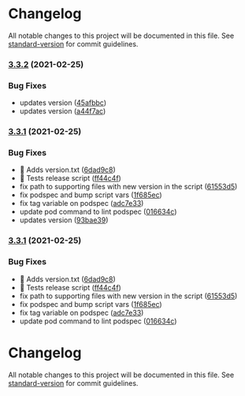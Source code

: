 # Changelog

All notable changes to this project will be documented in this file. See [standard-version](https://github.com/conventional-changelog/standard-version) for commit guidelines.

### [3.3.2](https://github.com/natura-cosmeticos/natds-ios/compare/3.3.1...3.3.2) (2021-02-25)


### Bug Fixes

* updates version ([45afbbc](https://github.com/natura-cosmeticos/natds-ios/commit/45afbbc11d53c509b319b2c862b732418d29b77d))
* updates version ([a44f7ac](https://github.com/natura-cosmeticos/natds-ios/commit/a44f7ac495d4a5b10094b7d282009212ba869fd5))

### [3.3.1](https://github.com/natura-cosmeticos/natds-ios/compare/3.3.0...3.3.1) (2021-02-25)


### Bug Fixes

* 🐛 Adds version.txt ([6dad9c8](https://github.com/natura-cosmeticos/natds-ios/commit/6dad9c861ad483d3e7258f317b7f924df1ed05c2))
* 🐛 Tests release script ([ff44c4f](https://github.com/natura-cosmeticos/natds-ios/commit/ff44c4ff8c44d9c1aef8f499ac136dc07847e4a7))
* fix path to supporting files with new version in the script ([61553d5](https://github.com/natura-cosmeticos/natds-ios/commit/61553d5edb73b2095c61711b149d449199ac9a51))
* fix podspec and bump script vars ([1f685ec](https://github.com/natura-cosmeticos/natds-ios/commit/1f685ec48db2964a50f13e6db668102b7c57f330))
* fix tag variable on podspec ([adc7e33](https://github.com/natura-cosmeticos/natds-ios/commit/adc7e332e3ca75e57e92a16b6a4e3ac7ff3d71ef))
* update pod command to lint podspec ([016634c](https://github.com/natura-cosmeticos/natds-ios/commit/016634c5c42eeec514ba09ab57fcefed93e51f69))
* updates version ([93bae39](https://github.com/natura-cosmeticos/natds-ios/commit/93bae39fa9f8a8164f870b6e1cd51a4400ce0b6e))

### [3.3.1](https://github.com/natura-cosmeticos/natds-ios/compare/3.3.0...3.3.1) (2021-02-25)


### Bug Fixes

* 🐛 Adds version.txt ([6dad9c8](https://github.com/natura-cosmeticos/natds-ios/commit/6dad9c861ad483d3e7258f317b7f924df1ed05c2))
* 🐛 Tests release script ([ff44c4f](https://github.com/natura-cosmeticos/natds-ios/commit/ff44c4ff8c44d9c1aef8f499ac136dc07847e4a7))
* fix path to supporting files with new version in the script ([61553d5](https://github.com/natura-cosmeticos/natds-ios/commit/61553d5edb73b2095c61711b149d449199ac9a51))
* fix podspec and bump script vars ([1f685ec](https://github.com/natura-cosmeticos/natds-ios/commit/1f685ec48db2964a50f13e6db668102b7c57f330))
* fix tag variable on podspec ([adc7e33](https://github.com/natura-cosmeticos/natds-ios/commit/adc7e332e3ca75e57e92a16b6a4e3ac7ff3d71ef))
* update pod command to lint podspec ([016634c](https://github.com/natura-cosmeticos/natds-ios/commit/016634c5c42eeec514ba09ab57fcefed93e51f69))

# Changelog

All notable changes to this project will be documented in this file. See [standard-version](https://github.com/conventional-changelog/standard-version) for commit guidelines.
